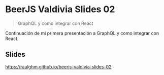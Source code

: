 # BeerJS Valdivia Slides 02

> GraphQL y como integrar con React

Continuación de mi primera presentación a GraphQL y como integrar con React.

## Slides
https://raulghm.github.io/beerjs-valdivia-slides-02
